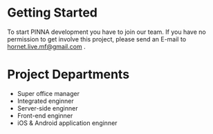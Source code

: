 # Getting Started

To start PINNA development you have to join our team.
If you have no permission to get involve this project, please send an E-mail to [hornet.live.mf@gmail.com](mailto:hornet.live.mf@gmail.com) .


# Project Departments

- Super office manager
- Integrated enginner
- Server-side enginner
- Front-end enginner
- iOS & Android application enginner
